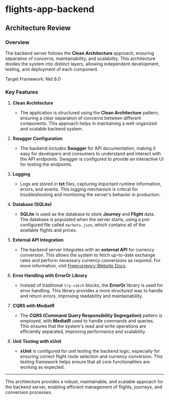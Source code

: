 # flights-app-backend

## Architecture Review

### Overview
The backend server follows the **Clean Architecture** approach, ensuring separation of concerns, maintainability, and scalability. This architecture divides the system into distinct layers, allowing independent development, testing, and deployment of each component.

Target Framework: Net 8.0

### Key Features

1. **Clean Architecture**
   - The application is structured using the **Clean Architecture** pattern, ensuring a clear separation of concerns between different components. This approach helps in maintaining a well-organized and scalable backend system.

2. **Swagger Configuration**
   - The backend includes **Swagger** for API documentation, making it easy for developers and consumers to understand and interact with the API endpoints. Swagger is configured to provide an interactive UI for testing the endpoints.

3. **Logging**
   - Logs are stored in **txt** files, capturing important runtime information, errors, and events. This logging mechanism is critical for troubleshooting and monitoring the server's behavior in production.

4. **Database (SQLite)**
   - **SQLite** is used as the database to store **Journey** and **Flight** data. The database is populated when the server starts, using a pre-configured file called `markets.json`, which contains all of the available flights and prices.

5. **External API Integration**
   - The backend server integrates with an **external API** for currency conversion. This allows the system to fetch up-to-date exchange rates and perform necessary currency conversions as required. For more information, visit [Freecurrency Website Docs](https://freecurrencyapi.com/docs).

6. **Error Handling with ErrorOr Library**
   - Instead of traditional `try-catch` blocks, the **ErrorOr** library is used for error handling. This library provides a more structured way to handle and return errors, improving readability and maintainability.

7. **CQRS with MediatR**
   - The **CQRS (Command Query Responsibility Segregation)** pattern is employed, with **MediatR** used to handle commands and queries. This ensures that the system's read and write operations are efficiently separated, improving performance and scalability.

8. **Unit Testing with xUnit**
   - **xUnit** is configured for unit testing the backend logic, especially for ensuring correct flight route selection and currency conversion. This testing framework helps ensure that all core functionalities are working as expected.

---
This architecture provides a robust, maintainable, and scalable approach for the backend server, enabling efficient management of flights, journeys, and conversion processes.